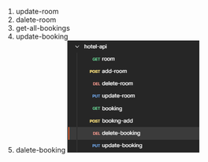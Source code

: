 1. update-room
2. dalete-room
2. get-all-bookings
3. update-booking
4. dalete-booking
![img.png](img.png)